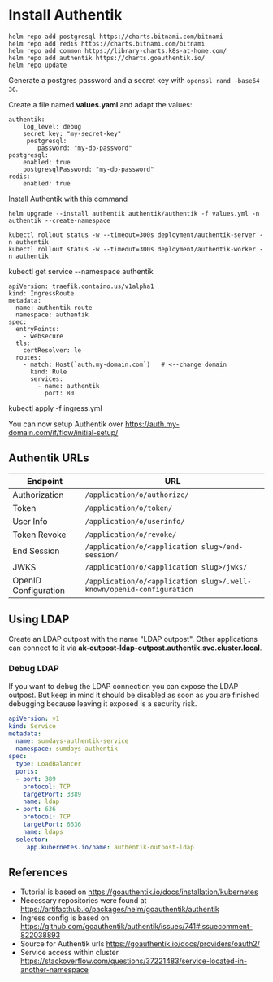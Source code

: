 # Install Authentik


```
helm repo add postgresql https://charts.bitnami.com/bitnami
helm repo add redis https://charts.bitnami.com/bitnami
helm repo add common https://library-charts.k8s-at-home.com/
helm repo add authentik https://charts.goauthentik.io/
helm repo update
```

Generate a postgres password and a secret key with
```openssl rand -base64 36```.

Create a file named **values.yaml** and adapt the values:


```
authentik:
    log_level: debug
    secret_key: "my-secret-key"
     postgresql:
        password: "my-db-password"
postgresql:
    enabled: true
    postgresqlPassword: "my-db-password"
redis:
    enabled: true
```

Install Authentik with this command
```
helm upgrade --install authentik authentik/authentik -f values.yml -n authentik --create-namespace
```


```
kubectl rollout status -w --timeout=300s deployment/authentik-server -n authentik
kubectl rollout status -w --timeout=300s deployment/authentik-worker -n authentik
```

kubectl get service --namespace authentik

```
apiVersion: traefik.containo.us/v1alpha1
kind: IngressRoute
metadata:
  name: authentik-route
  namespace: authentik
spec:
  entryPoints:
    - websecure
  tls:
    certResolver: le
  routes:
    - match: Host(`auth.my-domain.com`)   # <--change domain
      kind: Rule
      services:
        - name: authentik
          port: 80
```

kubectl apply -f ingress.yml


You can now setup Authentik over https://auth.my-domain.com/if/flow/initial-setup/

## Authentik URLs

| Endpoint             | URL                                                                  |
| -------------------- | -------------------------------------------------------------------- |
| Authorization        | `/application/o/authorize/`                                          |
| Token                | `/application/o/token/`                                              |
| User Info            | `/application/o/userinfo/`                                           |
| Token Revoke         | `/application/o/revoke/`                                             |
| End Session          | `/application/o/<application slug>/end-session/`                     |
| JWKS                 | `/application/o/<application slug>/jwks/`                            |
| OpenID Configuration | `/application/o/<application slug>/.well-known/openid-configuration` |

## Using LDAP
Create an LDAP outpost with the name "LDAP outpost".
Other applications can connect to it via **ak-outpost-ldap-outpost.authentik.svc.cluster.local**. 

### Debug LDAP
If you want to debug the LDAP connection you can expose the LDAP outpost. But keep in mind it should be disabled as soon as you are finished debugging because leaving it exposed is a security risk.

```yaml
apiVersion: v1
kind: Service
metadata:
  name: sumdays-authentik-service
  namespace: sumdays-authentik
spec:
  type: LoadBalancer
  ports:
  - port: 389
    protocol: TCP
    targetPort: 3389
    name: ldap
  - port: 636
    protocol: TCP
    targetPort: 6636
    name: ldaps
  selector:
     app.kubernetes.io/name: authentik-outpost-ldap
```

## References
* Tutorial is based on https://goauthentik.io/docs/installation/kubernetes
* Necessary repositories were found at https://artifacthub.io/packages/helm/goauthentik/authentik
* Ingress config is based on https://github.com/goauthentik/authentik/issues/741#issuecomment-822038893
* Source for Authentik urls https://goauthentik.io/docs/providers/oauth2/
* Service access within cluster https://stackoverflow.com/questions/37221483/service-located-in-another-namespace
